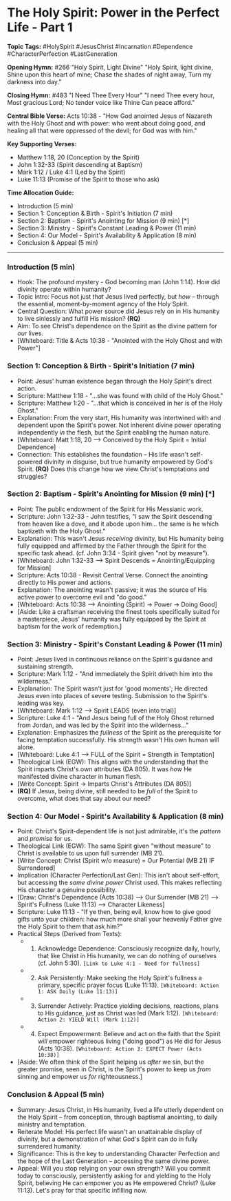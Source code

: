 # The Holy Spirit: Power in the Perfect Life - Part 1

**Topic Tags:** #HolySpirit #JesusChrist #Incarnation #Dependence
#CharacterPerfection #LastGeneration

**Opening Hymn:** #266 "Holy Spirit, Light Divine" "Holy Spirit, light divine,
Shine upon this heart of mine; Chase the shades of night away, Turn my darkness
into day."

**Closing Hymn:** #483 "I Need Thee Every Hour" "I need Thee every hour, Most
gracious Lord; No tender voice like Thine Can peace afford."

**Central Bible Verse:** Acts 10:38 - "How God anointed Jesus of Nazareth with
the Holy Ghost and with power: who went about doing good, and healing all that
were oppressed of the devil; for God was with him."

**Key Supporting Verses:**

- Matthew 1:18, 20 (Conception by the Spirit)
- John 1:32-33 (Spirit descending at Baptism)
- Mark 1:12 / Luke 4:1 (Led by the Spirit)
- Luke 11:13 (Promise of the Spirit to those who ask)

**Time Allocation Guide:**

- Introduction (5 min)
- Section 1: Conception & Birth - Spirit's Initiation (7 min)
- Section 2: Baptism - Spirit's Anointing for Mission (9 min) [*]
- Section 3: Ministry - Spirit's Constant Leading & Power (11 min)
- Section 4: Our Model - Spirit's Availability & Application (8 min)
- Conclusion & Appeal (5 min)

---

### Introduction (5 min)

- Hook: The profound mystery - God becoming man (John 1:14). How did divinity
  operate within humanity?
- Topic Intro: Focus not just _that_ Jesus lived perfectly, but _how_ – through
  the essential, moment-by-moment agency of the Holy Spirit.
- Central Question: What power source did Jesus rely on in His humanity to live
  sinlessly and fulfill His mission? **(RQ)**
- Aim: To see Christ's dependence on the Spirit as the divine pattern for _our_
  lives.
- [Whiteboard: Title & Acts 10:38 - "Anointed with the Holy Ghost and with
  Power"]

### Section 1: Conception & Birth - Spirit's Initiation (7 min)

- Point: Jesus' human existence began through the Holy Spirit's direct action.
- Scripture: Matthew 1:18 - "...she was found with child of the Holy Ghost."
- Scripture: Matthew 1:20 - "...that which is conceived in her is of the Holy
  Ghost."
- Explanation: From the very start, His humanity was intertwined with and
  dependent upon the Spirit's power. Not inherent divine power operating
  independently _in_ the flesh, but the Spirit enabling the human nature.
- [Whiteboard: Matt 1:18, 20 --> Conceived by the Holy Spirit = Initial
  Dependence]
- Connection: This establishes the foundation – His life wasn't self-powered
  divinity in disguise, but true humanity empowered by God's Spirit. **(RQ)**
  Does this change how we view Christ's temptations and struggles?

### Section 2: Baptism - Spirit's Anointing for Mission (9 min) [*]

- Point: The public endowment of the Spirit for His Messianic work.
- Scripture: John 1:32-33 - John testifies, "I saw the Spirit descending from
  heaven like a dove, and it abode upon him... the same is he which baptizeth
  with the Holy Ghost."
- Explanation: This wasn't Jesus _receiving_ divinity, but His humanity being
  fully equipped and affirmed by the Father through the Spirit for the specific
  task ahead. (cf. John 3:34 - Spirit given "not by measure").
- [Whiteboard: John 1:32-33 --> Spirit Descends = Anointing/Equipping for
  Mission]
- Scripture: Acts 10:38 - Revisit Central Verse. Connect the anointing directly
  to His power and actions.
- Explanation: The anointing wasn't passive; it was the source of His active
  power to overcome evil and "do good."
- [Whiteboard: Acts 10:38 --> Anointing (Spirit) -> Power -> Doing Good]
- [Aside: Like a craftsman receiving the finest tools specifically suited for a
  masterpiece, Jesus' humanity was fully equipped by the Spirit at baptism for
  the work of redemption.]

### Section 3: Ministry - Spirit's Constant Leading & Power (11 min)

- Point: Jesus lived in continuous reliance on the Spirit's guidance and
  sustaining strength.
- Scripture: Mark 1:12 - "And immediately the Spirit driveth him into the
  wilderness."
- Explanation: The Spirit wasn't just for 'good moments'; He directed Jesus even
  into places of severe testing. Submission to the Spirit's leading was key.
- [Whiteboard: Mark 1:12 --> Spirit LEADS (even into trial)]
- Scripture: Luke 4:1 - "And Jesus being full of the Holy Ghost returned from
  Jordan, and was led by the Spirit into the wilderness..."
- Explanation: Emphasizes the _fullness_ of the Spirit as the prerequisite for
  facing temptation successfully. His strength wasn't His own human will alone.
- [Whiteboard: Luke 4:1 --> FULL of the Spirit = Strength in Temptation]
- Theological Link (EGW): This aligns with the understanding that the Spirit
  imparts Christ's own attributes (DA 805). It was _how_ He manifested divine
  character in human flesh.
- [Write Concept: Spirit -> Imparts Christ's Attributes (DA 805)]
- **(RQ)** If Jesus, being divine, still needed to be _full_ of the Spirit to
  overcome, what does that say about our need?

### Section 4: Our Model - Spirit's Availability & Application (8 min)

- Point: Christ's Spirit-dependent life is not just admirable, it's the
  _pattern_ and _promise_ for us.
- Theological Link (EGW): The same Spirit given "without measure" to Christ is
  available to us upon full surrender (MB 21).
- [Write Concept: Christ (Spirit w/o measure) = Our Potential (MB 21) IF
  Surrendered]
- Implication (Character Perfection/Last Gen): This isn't about self-effort, but
  accessing the _same divine power_ Christ used. This makes reflecting His
  character a genuine possibility.
- [Draw: Christ's Dependence (Acts 10:38) --> Our Surrender (MB 21) --> Spirit's
  Fullness (Luke 11:13) --> Character Likeness]
- Scripture: Luke 11:13 - "If ye then, being evil, know how to give good gifts
  unto your children: how much more shall your heavenly Father give the Holy
  Spirit to them that ask him?"
- Practical Steps (Derived from Texts):
  - 1. Acknowledge Dependence: Consciously recognize daily, hourly, that like
       Christ in His humanity, we can do nothing of ourselves (cf. John 5:30).
       `[Link to Luke 4:1 - Need for fullness]`
  - 2. Ask Persistently: Make seeking the Holy Spirit's fullness a primary,
       specific prayer focus (Luke 11:13).
       `[Whiteboard: Action 1: ASK Daily (Luke 11:13)]`
  - 3. Surrender Actively: Practice yielding decisions, reactions, plans to His
       guidance, just as Christ was led (Mark 1:12).
       `[Whiteboard: Action 2: YIELD Will (Mark 1:12)]`
  - 4. Expect Empowerment: Believe and act on the faith that the Spirit _will_
       empower righteous living ("doing good") as He did for Jesus (Acts 10:38).
       `[Whiteboard: Action 3: EXPECT Power (Acts 10:38)]`
- [Aside: We often think of the Spirit helping us *after* we sin, but the
  greater promise, seen in Christ, is the Spirit's power to keep us *from*
  sinning and empower us *for* righteousness.]

### Conclusion & Appeal (5 min)

- Summary: Jesus Christ, in His humanity, lived a life utterly dependent on the
  Holy Spirit – from conception, through baptismal anointing, to daily ministry
  and temptation.
- Reiterate Model: His perfect life wasn't an unattainable display of divinity,
  but a demonstration of what God's Spirit can do in fully surrendered humanity.
- Significance: This is the key to understanding Character Perfection and the
  hope of the Last Generation – accessing the same divine power.
- Appeal: Will you stop relying on your own strength? Will you commit today to
  consciously, persistently asking for and yielding to the Holy Spirit,
  believing He can empower you as He empowered Christ? (Luke 11:13). Let's pray
  for that specific infilling now.
